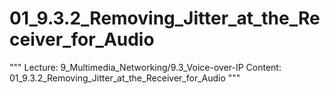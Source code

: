 # 01_9.3.2_Removing_Jitter_at_the_Receiver_for_Audio

"""
Lecture: 9_Multimedia_Networking/9.3_Voice-over-IP
Content: 01_9.3.2_Removing_Jitter_at_the_Receiver_for_Audio
"""

